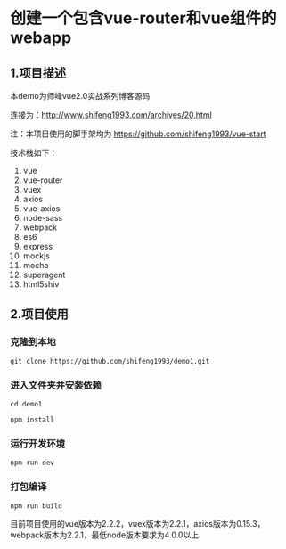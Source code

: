 # 创建一个包含vue-router和vue组件的webapp
## 1.项目描述
本demo为师峰vue2.0实战系列博客源码 

连接为：http://www.shifeng1993.com/archives/20.html

注：本项目使用的脚手架均为 https://github.com/shifeng1993/vue-start


技术栈如下：
1. vue
2. vue-router
3. vuex
4. axios
5. vue-axios
6. node-sass
7. webpack
8. es6
9. express
10. mockjs
11. mocha
12. superagent
13. html5shiv

## 2.项目使用
### 克隆到本地
`git clone https://github.com/shifeng1993/demo1.git`
### 进入文件夹并安装依赖
`cd demo1`

`npm install`

### 运行开发环境
`npm run dev`

### 打包编译
`npm run build`

目前项目使用的vue版本为2.2.2，vuex版本为2.2.1，axios版本为0.15.3，webpack版本为2.2.1，最低node版本要求为4.0.0以上
